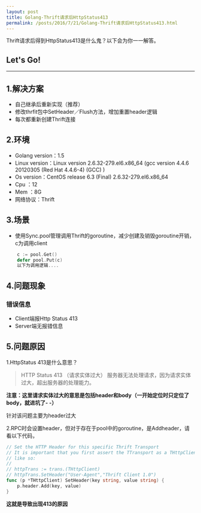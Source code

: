 ```yaml
---
layout: post
title: Golang-Thrift请求后HttpStatus413
permalink: /posts/2016/7/21/Golang-Thrift请求后HttpStatus413.html
---
```


Thrift请求后得到HttpStatus413是什么鬼？以下会为你一一解答。

## Let's Go!
-----

## 1.解决方案

* 自己继承后重新实现（推荐）
* 修改thrfit包中SetHeader／Flush方法，增加重置header逻辑
* 每次都重新创建Thrift连接

## 2.环境

* Golang version：1.5
* Linux version：Linux version 2.6.32-279.el6.x86_64 (gcc version 4.4.6 20120305 (Red Hat 4.4.6-4) (GCC) ) 
* Os version：CentOS release 6.3 (Final) 2.6.32-279.el6.x86_64
* Cpu ：12
* Mem ：8G
* 网络协议：Thrift

## 3.场景
* 使用Sync.pool管理调用Thrift的goroutine，减少创建及销毁goroutine开销，c为调用client
``` go
    c := pool.Get()
	defer pool.Put(c)
    以下为调用逻辑....
```

## 4.问题现象

### 错误信息

* Client端报Http Status 413
* Server端无报错信息


## 5.问题原因
1.HttpStatus 413是什么意思？
> HTTP Status 413 （请求实体过大） 
> 服务器无法处理请求，因为请求实体过大，超出服务器的处理能力。

**注意：这里请求实体过大的意思是包括header和body（一开始定位时只定位了body，就进坑了- -）**

针对该问题主要为header过大

2.RPC时会设置header，但对于存在于pool中的goroutine，是Addheader，请看以下代码，

``` go
// Set the HTTP Header for this specific Thrift Transport
// It is important that you first assert the TTransport as a THttpClient type
// like so:
//
// httpTrans := trans.(THttpClient)
// httpTrans.SetHeader("User-Agent","Thrift Client 1.0")
func (p *THttpClient) SetHeader(key string, value string) {
	p.header.Add(key, value)
}
```

**这就是导致出现413的原因**
